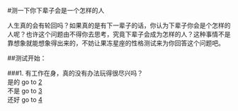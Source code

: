 #测一下你下辈子会是一个怎样的人

人生真的会有轮回吗？如果真的是有下一辈子的话，你认为下辈子你会是个怎样的人呢？也许这个问题由不得你去思考，究竟下辈子会成为怎样的人？这种事情不是靠想象就能想象得出来的，不妨让果冻星座的性格测试来为你回答这个问题吧。

##测试开始：

###1. 有工作在身，真的没有办法玩得很尽兴吗？  
是的 go to [2](2/question2.md)   
不是 go to [3](3/question3.md)  
还好 go to [4](4/question4.md)  